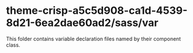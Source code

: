 # theme-crisp-a5c5d908-ca1d-4539-8d21-6ea2dae60ad2/sass/var

This folder contains variable declaration files named by their component class.
